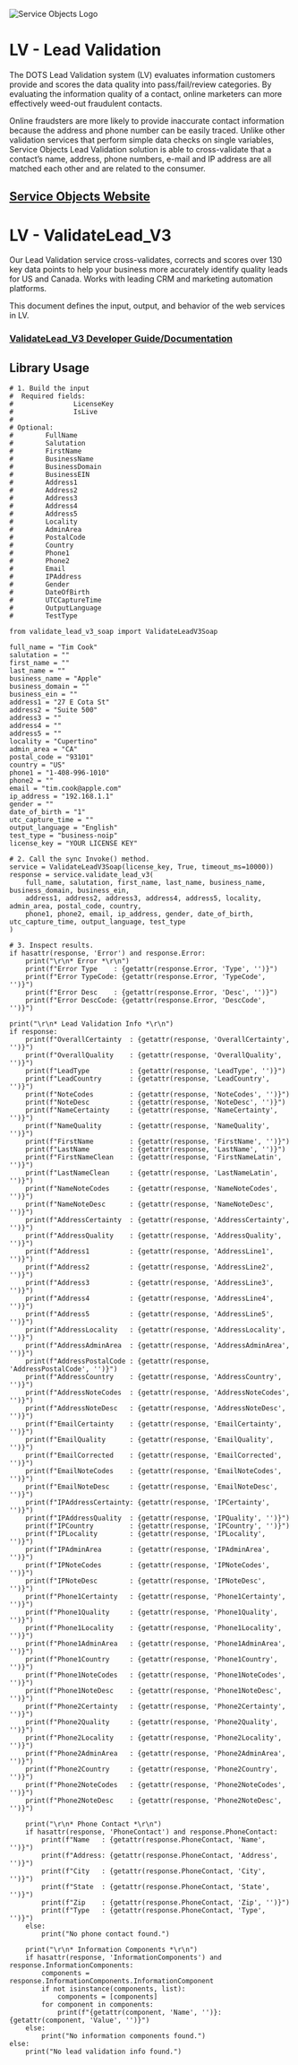 ﻿![Service Objects Logo](https://www.serviceobjects.com/wp-content/uploads/2021/05/SO-Logo-with-TM.gif "Service Objects Logo")

# LV - Lead Validation

The DOTS Lead Validation system (LV) evaluates information customers provide and scores the data quality into pass/fail/review categories. By evaluating the information quality of a contact, online marketers can more effectively weed-out fraudulent contacts.

Online fraudsters are more likely to provide inaccurate contact information because the address and phone number can be easily traced. Unlike other validation services that perform simple data checks on single variables, Service Objects Lead Validation solution is able to cross-validate that a contact’s name, address, phone numbers, e-mail and IP address are all matched each other and are related to the consumer.

## [Service Objects Website](https://serviceobjects.com)

# LV - ValidateLead_V3

Our Lead Validation service cross-validates, corrects and scores over 130 key data points to help your business more accurately identify quality leads for US and Canada. Works with leading CRM and marketing automation platforms.

This document defines the input, output, and behavior of the web services in LV.

### [ValidateLead_V3 Developer Guide/Documentation](https://www.serviceobjects.com/docs/dots-lead-validation/lv-operations/lv-validatelead_v3-recommended-operation/)

## Library Usage

```
# 1. Build the input
#  Required fields:
#               LicenseKey
#               IsLive
#
# Optional:
#        FullName
#        Salutation
#        FirstName
#        BusinessName
#        BusinessDomain
#        BusinessEIN
#        Address1
#        Address2
#        Address3
#        Address4
#        Address5
#        Locality
#        AdminArea
#        PostalCode
#        Country
#        Phone1
#        Phone2
#        Email
#        IPAddress
#        Gender
#        DateOfBirth
#        UTCCaptureTime
#        OutputLanguage
#        TestType

from validate_lead_v3_soap import ValidateLeadV3Soap
 
full_name = "Tim Cook"
salutation = ""
first_name = ""
last_name = ""
business_name = "Apple"
business_domain = ""
business_ein = ""
address1 = "27 E Cota St"
address2 = "Suite 500"
address3 = ""
address4 = ""
address5 = ""
locality = "Cupertino"
admin_area = "CA"
postal_code = "93101"
country = "US"
phone1 = "1-408-996-1010"
phone2 = ""
email = "tim.cook@apple.com"
ip_address = "192.168.1.1"
gender = ""
date_of_birth = "1"
utc_capture_time = ""
output_language = "English"
test_type = "business-noip"
license_key = "YOUR LICENSE KEY"

# 2. Call the sync Invoke() method.
service = ValidateLeadV3Soap(license_key, True, timeout_ms=10000))
response = service.validate_lead_v3(
    full_name, salutation, first_name, last_name, business_name, business_domain, business_ein,
    address1, address2, address3, address4, address5, locality, admin_area, postal_code, country,
    phone1, phone2, email, ip_address, gender, date_of_birth, utc_capture_time, output_language, test_type
)

# 3. Inspect results.
if hasattr(response, 'Error') and response.Error:
    print("\r\n* Error *\r\n")
    print(f"Error Type    : {getattr(response.Error, 'Type', '')}")
    print(f"Error TypeCode: {getattr(response.Error, 'TypeCode', '')}")
    print(f"Error Desc    : {getattr(response.Error, 'Desc', '')}")
    print(f"Error DescCode: {getattr(response.Error, 'DescCode', '')}")

print("\r\n* Lead Validation Info *\r\n")
if response:
    print(f"OverallCertainty  : {getattr(response, 'OverallCertainty', '')}")
    print(f"OverallQuality    : {getattr(response, 'OverallQuality', '')}")
    print(f"LeadType          : {getattr(response, 'LeadType', '')}")
    print(f"LeadCountry       : {getattr(response, 'LeadCountry', '')}")
    print(f"NoteCodes         : {getattr(response, 'NoteCodes', '')}")
    print(f"NoteDesc          : {getattr(response, 'NoteDesc', '')}")
    print(f"NameCertainty     : {getattr(response, 'NameCertainty', '')}")
    print(f"NameQuality       : {getattr(response, 'NameQuality', '')}")
    print(f"FirstName         : {getattr(response, 'FirstName', '')}")
    print(f"LastName          : {getattr(response, 'LastName', '')}")
    print(f"FirstNameClean    : {getattr(response, 'FirstNameLatin', '')}")
    print(f"LastNameClean     : {getattr(response, 'LastNameLatin', '')}")
    print(f"NameNoteCodes     : {getattr(response, 'NameNoteCodes', '')}")
    print(f"NameNoteDesc      : {getattr(response, 'NameNoteDesc', '')}")
    print(f"AddressCertainty  : {getattr(response, 'AddressCertainty', '')}")
    print(f"AddressQuality    : {getattr(response, 'AddressQuality', '')}")
    print(f"Address1          : {getattr(response, 'AddressLine1', '')}")
    print(f"Address2          : {getattr(response, 'AddressLine2', '')}")
    print(f"Address3          : {getattr(response, 'AddressLine3', '')}")
    print(f"Address4          : {getattr(response, 'AddressLine4', '')}")
    print(f"Address5          : {getattr(response, 'AddressLine5', '')}")
    print(f"AddressLocality   : {getattr(response, 'AddressLocality', '')}")
    print(f"AddressAdminArea  : {getattr(response, 'AddressAdminArea', '')}")
    print(f"AddressPostalCode : {getattr(response, 'AddressPostalCode', '')}")
    print(f"AddressCountry    : {getattr(response, 'AddressCountry', '')}")
    print(f"AddressNoteCodes  : {getattr(response, 'AddressNoteCodes', '')}")
    print(f"AddressNoteDesc   : {getattr(response, 'AddressNoteDesc', '')}")
    print(f"EmailCertainty    : {getattr(response, 'EmailCertainty', '')}")
    print(f"EmailQuality      : {getattr(response, 'EmailQuality', '')}")
    print(f"EmailCorrected    : {getattr(response, 'EmailCorrected', '')}")
    print(f"EmailNoteCodes    : {getattr(response, 'EmailNoteCodes', '')}")
    print(f"EmailNoteDesc     : {getattr(response, 'EmailNoteDesc', '')}")
    print(f"IPAddressCertainty: {getattr(response, 'IPCertainty', '')}")
    print(f"IPAddressQuality  : {getattr(response, 'IPQuality', '')}")
    print(f"IPCountry         : {getattr(response, 'IPCountry', '')}")
    print(f"IPLocality        : {getattr(response, 'IPLocality', '')}")
    print(f"IPAdminArea       : {getattr(response, 'IPAdminArea', '')}")
    print(f"IPNoteCodes       : {getattr(response, 'IPNoteCodes', '')}")
    print(f"IPNoteDesc        : {getattr(response, 'IPNoteDesc', '')}")
    print(f"Phone1Certainty   : {getattr(response, 'Phone1Certainty', '')}")
    print(f"Phone1Quality     : {getattr(response, 'Phone1Quality', '')}")
    print(f"Phone1Locality    : {getattr(response, 'Phone1Locality', '')}")
    print(f"Phone1AdminArea   : {getattr(response, 'Phone1AdminArea', '')}")
    print(f"Phone1Country     : {getattr(response, 'Phone1Country', '')}")
    print(f"Phone1NoteCodes   : {getattr(response, 'Phone1NoteCodes', '')}")
    print(f"Phone1NoteDesc    : {getattr(response, 'Phone1NoteDesc', '')}")
    print(f"Phone2Certainty   : {getattr(response, 'Phone2Certainty', '')}")
    print(f"Phone2Quality     : {getattr(response, 'Phone2Quality', '')}")
    print(f"Phone2Locality    : {getattr(response, 'Phone2Locality', '')}")
    print(f"Phone2AdminArea   : {getattr(response, 'Phone2AdminArea', '')}")
    print(f"Phone2Country     : {getattr(response, 'Phone2Country', '')}")
    print(f"Phone2NoteCodes   : {getattr(response, 'Phone2NoteCodes', '')}")
    print(f"Phone2NoteDesc    : {getattr(response, 'Phone2NoteDesc', '')}")

    print("\r\n* Phone Contact *\r\n")
    if hasattr(response, 'PhoneContact') and response.PhoneContact:
        print(f"Name   : {getattr(response.PhoneContact, 'Name', '')}")
        print(f"Address: {getattr(response.PhoneContact, 'Address', '')}")
        print(f"City   : {getattr(response.PhoneContact, 'City', '')}")
        print(f"State  : {getattr(response.PhoneContact, 'State', '')}")
        print(f"Zip    : {getattr(response.PhoneContact, 'Zip', '')}")
        print(f"Type   : {getattr(response.PhoneContact, 'Type', '')}")
    else:
        print("No phone contact found.")

    print("\r\n* Information Components *\r\n")
    if hasattr(response, 'InformationComponents') and response.InformationComponents:
        components = response.InformationComponents.InformationComponent
        if not isinstance(components, list):
            components = [components]
        for component in components:
            print(f"{getattr(component, 'Name', '')}: {getattr(component, 'Value', '')}")
    else:
        print("No information components found.")
else:
    print("No lead validation info found.")
```
